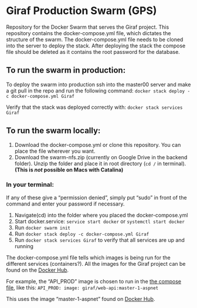 # Giraf Production Swarm (GPS)
Repository for the Docker Swarm that serves the Giraf project. This repository contains the docker-compose.yml file, which dictates the structure of the swarm. The docker-compose.yml file needs to be cloned into the server to deploy the stack. After deploying the stack the compose file should be deleted as it contains the root password for the database.

## To run the swarm in production:
To deploy the swarm into production ssh into the master00 server and make a git pull in the repo and run the following command: `docker stack deploy -c docker-compose.yml Giraf`

Verify that the stack was deployed correctly with: `docker stack services Giraf`

## To run the swarm locally:
1. Download the docker-compose.yml or clone this repository. You can place the file wherever you want.
2. Download the swarm-nfs.zip (currently on Google Drive in the backend folder). Unzip the folder and place it in root directory (`cd /` in terminal). **(This is _not_ possible on Macs with Catalina)**

### In your terminal:
If any of these give a “permission denied”, simply put “sudo” in front of the command and enter your password if necessary.
1. Navigate(cd) into the folder where you placed the docker-compose.yml
2. Start docker.service: `service start docker` or `systemctl start docker`
3. Run `docker swarm init`
4. Run `docker stack deploy -c docker-compose.yml Giraf`
5. Run `docker stack services Giraf` to verify that all services are up and running

The docker-compose.yml file tells which images is being run for the different services (containers?). All the images for the Giraf project can be found on the [Docker Hub](https://hub.docker.com/r/giraf/web-api/tags).

For example, the “API_PROD” image is chosen to run in the [the compose file](docker-compose.yml), like this:
  `API_PROD:
      image: giraf/web-api:master-1-aspnet`

This uses the image “master-1-aspnet” found on [Docker Hub](https://hub.docker.com/r/giraf/web-api/tags).
